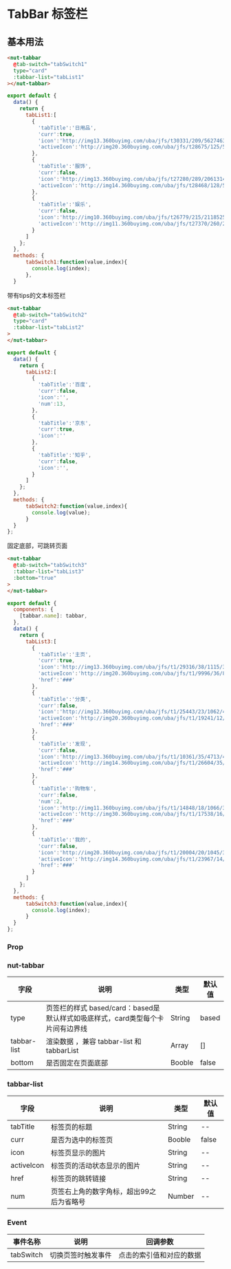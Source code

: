 # TabBar 标签栏

## 基本用法

```html
<nut-tabbar 
  @tab-switch="tabSwitch1" 
  type="card"  
  :tabbar-list="tabList1"
></nut-tabbar>
```
```javascript
export default {
  data() {
    return {
      tabList1:[
        {
          'tabTitle':'日用品',
          'curr':true,
          'icon':'http://img13.360buyimg.com/uba/jfs/t30331/209/562746340/2190/6619973d/5bf763aaN6ff02099.jpg',
          'activeIcon':'http://img20.360buyimg.com/uba/jfs/t28675/125/569589124/2710/fe1b0e7c/5bf79218Nbc49fc24.jpg'
        },
        {
          'tabTitle':'服饰',
          'curr':false,
          'icon':'http://img13.360buyimg.com/uba/jfs/t27280/289/2061314663/2392/872e32ff/5bf76318Ndc80c1d8.jpg',
          'activeIcon':'http://img14.360buyimg.com/uba/jfs/t28468/128/565494642/3313/ce508dd6/5bf79214Nab2a3076.jpg'
        },
        {
          'tabTitle':'娱乐',
          'curr':false,
          'icon':'http://img10.360buyimg.com/uba/jfs/t26779/215/2118525153/2413/470d1613/5bf767b2N075957b7.jpg',
          'activeIcon':'http://img11.360buyimg.com/uba/jfs/t27370/260/2117900302/3274/bd097e85/5bf7921bNafc526e2.jpg'
        }
      ]
    };
  },
  methods: {
      tabSwitch1:function(value,index){
        console.log(index);
      },
  }
```

带有tips的文本标签栏

```html
<nut-tabbar 
  @tab-switch="tabSwitch2" 
  type="card" 
  :tabbar-list="tabList2"
>
</nut-tabbar>
```
```javascript
export default {
  data() {
    return {
      tabList2:[
        {
          'tabTitle':'百度',
          'curr':false,
          'icon':'',
          'num':13,
        },
        {
          'tabTitle':'京东',
          'curr':true,
          'icon':''
        },
        {
          'tabTitle':'知乎',
          'curr':false,
          'icon':'',
        }
      ]
    };
  },
  methods: {
      tabSwitch2:function(value,index){
        console.log(value);
      }
  }
};
```

固定底部，可跳转页面

```html
<nut-tabbar 
  @tab-switch="tabSwitch3" 
  :tabbar-list="tabList3" 
  :bottom="true"
>
</nut-tabbar>
```

```javascript
export default {
  components: {
    [tabbar.name]: tabbar,
  },
  data() {
    return {
      tabList3:[
        {
          'tabTitle':'主页',
          'curr':true,
          'icon':'http://img13.360buyimg.com/uba/jfs/t1/29316/38/1115/3203/5c0f3d61E35d0c7da/9e557f2cb5c9dab6.jpg',
          'activeIcon':'http://img20.360buyimg.com/uba/jfs/t1/9996/36/8646/4833/5c0f3d61E7c1b7e0f/c98ad61124172e93.jpg',
          'href':'###'
        },
        {
          'tabTitle':'分类',
          'curr':false,
          'icon':'http://img12.360buyimg.com/uba/jfs/t1/25443/23/1062/4600/5c0f3d61E2e9f1360/c9b3421fe18614e2.jpg',
          'activeIcon':'http://img20.360buyimg.com/uba/jfs/t1/19241/12/1048/8309/5c0f3d61E17ed5a56/c3af0964cade47f8.jpg',
          'href':'###'
        },
        {
          'tabTitle':'发现',
          'curr':false,
          'icon':'http://img13.360buyimg.com/uba/jfs/t1/10361/35/4713/4643/5c0f3d62E437a3c94/273fd0fb90798f03.jpg',
          'activeIcon':'http://img14.360buyimg.com/uba/jfs/t1/26604/35/1073/7896/5c0f3d61Eb9f5f184/5f01c938abe4216d.jpg',
          'href':'###'
        },
        {
          'tabTitle':'购物车',
          'curr':false,
          'num':2,
          'icon':'http://img11.360buyimg.com/uba/jfs/t1/14848/18/1066/3723/5c0f41bdE9f2a38fe/e6ed6768717297fb.jpg',
          'activeIcon':'http://img30.360buyimg.com/uba/jfs/t1/17538/16/1070/6214/5c0f41bdE4bc9a1db/74cf978e5015454b.jpg',
          'href':'###'
        },
        {
          'tabTitle':'我的',
          'curr':false,
          'icon':'http://img20.360buyimg.com/uba/jfs/t1/20004/20/1045/3620/5c0f3d61Eaaec1670/9e59db63983b7b9f.jpg',
          'activeIcon':'http://img14.360buyimg.com/uba/jfs/t1/23967/14/1072/6714/5c0f3d61E0ad8991e/8f741953f6e38f15.jpg',
          'href':'###'
        }
      ]
    };
  },
  methods: {
      tabSwitch3:function(value,index){
        console.log(index);
      }
  }
};
```


### Prop

### nut-tabbar

| 字段 | 说明 | 类型 | 默认值
|----- | ----- | ----- | ----- 
| type | 页签栏的样式 based/card：based是默认样式如吸底样式，card类型每个卡片间有边界线 | String | based
| tabbar-list | 渲染数据 ，兼容 tabbar-list 和 tabbarList| Array | []
| bottom | 是否固定在页面底部 |Booble|false|

### tabbar-list

| 字段 | 说明 | 类型 | 默认值
|----- | ----- | ----- | ----- 
| tabTitle | 标签页的标题 | String | --
| curr | 是否为选中的标签页 | Booble | false
| icon | 标签页显示的图片 | String | --
| activeIcon | 标签页的活动状态显示的图片 | String | --
| href | 标签页的跳转链接 | String | --
| num |页签右上角的数字角标，超出99之后为省略号|Number|--


### Event

| 事件名称 | 说明 | 回调参数 
|----- | ----- | ----- 
| tabSwitch | 切换页签时触发事件 | 点击的索引值和对应的数据

